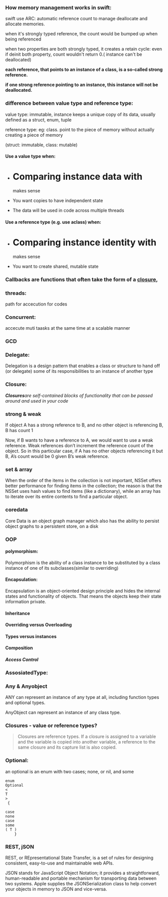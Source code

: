 ### How memory management works in swift:

swift use ARC: automatic reference count to manage deallocate and allocate memories.

when it's strongly typed reference, the count would be bumped up when being referenced

when two properties are both strongly typed, it creates a retain cycle: even if deinit both property, count wouldn't return 0.\( instance can't be deallocated\)

**each reference, that points to an instance of a class, is a so-called strong reference.**

**if one strong reference pointing to an instance, this instance will not be deallocated.**

### difference between value type and reference type:

value type: immutable, instance keeps a unique copy of its data, usually defined as a struct, enum, tuple

reference type: eg: class. point to the piece of memory without actually creating a piece of memory

\(struct: immutable, class: mutable\)

#### Use a value type when:

* # Comparing instance data with

  makes sense

* You want copies to have independent state

* The data will be used in code across multiple threads

#### Use a reference type \(e.g. use aclass\) when:

* # Comparing instance identity with

  makes sense

* You want to create shared, mutable state

### Callbacks are functions that often take the form of a [closure](https://developer.apple.com/library/ios/documentation/Swift/Conceptual/Swift_Programming_Language/Closures.html#//apple_ref/doc/uid/TP40014097-CH11-ID94),

### threads:

path for accecution for codes

### Concurrent:

accecute muti taasks at the same time at a scalable manner

### GCD

### Delegate:

Delegation is a design pattern that enables a class or structure to hand off \(or delegate\) some of its responsibilities to an instance of another type

### Closure:

_**Closures**are self-contained blocks of functionality that can be passed around and used in your code_

### strong & weak

If object A has a strong reference to B, and no other object is referencing B, B has count 1

Now, if B wants to have a reference to A, we would want to use a weak reference. Weak references don’t increment the reference count of the object. So in this particular case, if A has no other objects referencing it but B, A’s count would be 0 given B’s weak reference.

### set & array

When the order of the items in the collection is not important, NSSet offers better performance for finding items in the collection; the reason is that the NSSet uses hash values to find items \(like a dictionary\), while an array has to iterate over its entire contents to find a particular object.

### coredata

Core Data is an object graph manager which also has the ability to persist object graphs to a persistent store, on a disk

### OOP

#### polymorphism:

Polymorphism is the ability of a class instance to be substituted by a class instance of one of its subclasses\(similar to overriding\)

#### Encapsulation:

Encapsulation is an object-oriented design principle and hides the internal states and functionality of objects. That means the objects keep their state information private.

#### Inheritance

#### Overriding versus Overloading

#### Types versus instances

#### Composition

#### _Access Control_

### AssosiatedType:

### Any & Anyobject

ANY can represent an instance of any type at all, including function types and optional types.

AnyObject can represent an instance of any class type.

### Closures - value or reference types?

> Closures are reference types. If a closure is assigned to a variable and the variable is copied into another variable, a reference to the same closure and its capture list is also copied.

### Optional:

an optional is an enum with two cases; none, or nil, and some

```
enum
Optional
<
T
>
 {
      
case
none
case
some
( T )
    }
```

### REST, jSON

REST, or REpresentational State Transfer, is a set of rules for designing consistent, easy-to-use and maintainable web APIs.

JSON stands for JavaScript Object Notation; it provides a straightforward, human-readable and portable mechanism for transporting data between two systems. Apple supplies the JSONSerialization class to help convert your objects in memory to JSON and vice-versa.

